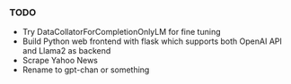 ### TODO

* Try DataCollatorForCompletionOnlyLM for fine tuning
* Build Python web frontend with flask which supports both OpenAI API and Llama2 as backend
* Scrape Yahoo News
* Rename to gpt-chan or something
